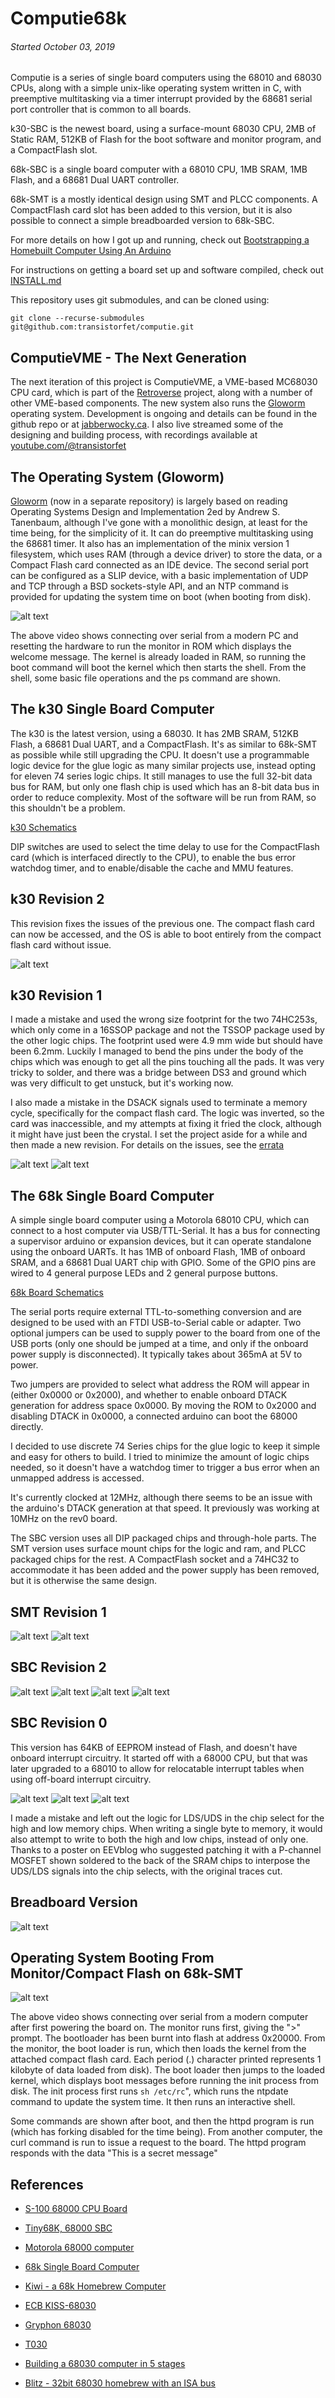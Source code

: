 
Computie68k
===========

###### *Started October 03, 2019*

Computie is a series of single board computers using the 68010 and 68030 CPUs, along with a simple unix-like
operating system written in C, with preemptive multitasking via a timer interrupt provided by the 68681
serial port controller that is common to all boards.

k30-SBC is the newest board, using a surface-mount 68030 CPU, 2MB of Static RAM, 512KB of Flash for the boot
software and monitor program, and a CompactFlash slot.

68k-SBC is a single board computer with a 68010 CPU, 1MB SRAM, 1MB Flash, and a 68681 Dual UART controller.

68k-SMT is a mostly identical design using SMT and PLCC components.  A CompactFlash card slot has been added
to this version, but it is also possible to connect a simple breadboarded version to 68k-SBC.

For more details on how I got up and running, check out [Bootstrapping a Homebuilt Computer Using An Arduino](https://transistorfet.github.io/posts/2021-09-bootstrapping_with_arduino.html)

For instructions on getting a board set up and software compiled, check out [INSTALL.md](https://github.com/transistorfet/computie/blob/main/INSTALL.md)

This repository uses git submodules, and can be cloned using:
```
git clone --recurse-submodules git@github.com:transistorfet/computie.git
```

ComputieVME - The Next Generation
---------------------------------

The next iteration of this project is ComputieVME, a VME-based MC68030 CPU card, which is part of
the [Retroverse](https://github.com/transistorfet/retroverse/) project, along with a number of other
VME-based components.  The new system also runs the
[Gloworm](https://github.com/transistorfet/gloworm/) operating system.  Development is ongoing and
details can be found in the github repo or at
[jabberwocky.ca](https://jabberwocky.ca/projects/retroverse/).  I also live streamed some of the
designing and building process, with recordings available at
[youtube.com/@transistorfet](https://www.youtube.com/@transistorfet)


The Operating System (Gloworm)
------------------------------

[Gloworm](https://github.com/transistorfet/gloworm/) (now in a separate repository) is largely based on reading
Operating Systems Design and Implementation 2ed by Andrew S. Tanenbaum, although I've gone with a monolithic design, at
least for the time being, for the simplicity of it.  It can do preemptive multitasking using the 68681 timer.  It also
has an implementation of the minix version 1 filesystem, which uses RAM (through a device driver) to store the data, or
a Compact Flash card connected as an IDE device.  The second serial port can be configured as a SLIP device, with a
basic implementation of UDP and TCP through a BSD sockets-style API, and an NTP command is provided for updating the
system time on boot (when booting from disk).

![alt text](images/OS-basic.gif "OS")

The above video shows connecting over serial from a modern PC and resetting the hardware to run the monitor in ROM
which displays the welcome message.  The kernel is already loaded in RAM, so running the boot command will boot
the kernel which then starts the shell.  From the shell, some basic file operations and the ps command are shown.


The k30 Single Board Computer
-----------------------------

The k30 is the latest version, using a 68030.  It has 2MB SRAM, 512KB Flash, a 68681 Dual UART, and a CompactFlash.
It's as similar to 68k-SMT as possible while still upgrading the CPU.  It doesn't use a programmable logic device for
the glue logic as many similar projects use, instead opting for eleven 74 series logic chips.  It still manages to
use the full 32-bit data bus for RAM, but only one flash chip is used which has an 8-bit data bus in order to reduce
complexity.  Most of the software will be run from RAM, so this shouldn't be a problem.

[k30 Schematics](https://github.com/transistorfet/computie/raw/main/hardware/k30-SBC/k30-SBC.pdf)

DIP switches are used to select the time delay to use for the CompactFlash card (which is interfaced directly to the
CPU), to enable the bus error watchdog timer, and to enable/disable the cache and MMU features.


k30 Revision 2
--------------

This revision fixes the issues of the previous one.  The compact flash card can now be accessed, and the OS is able
to boot entirely from the compact flash card without issue.

![alt text](images/k30-SBC-rev2/board-top.jpg "k30-SBC Rev. 2 Assembled Board")


k30 Revision 1
--------------

I made a mistake and used the wrong size footprint for the two 74HC253s, which only come in a 16SSOP package and not
the TSSOP package used by the other logic chips.  The footprint used were 4.9 mm wide but should have been 6.2mm.
Luckily I managed to bend the pins under the body of the chips which was enough to get all the pins touching all the
pads.  It was very tricky to solder, and there was a bridge between DS3 and ground which was very difficult to get
unstuck, but it's working now.

I also made a mistake in the DSACK signals used to terminate a memory cycle, specifically for the compact flash card.
The logic was inverted, so the card was inaccessible, and my attempts at fixing it fried the clock, although it might
have just been the crystal.  I set the project aside for a while and then made a new revision.  For details on the
issues, see the [errata](https://github.com/transistorfet/computie/raw/main/hardware/k30-SBC/revisions/k30-SBC-rev1-errata.txt)

![alt text](images/k30-SBC-rev1/k30-SBC-running.jpg "k30-SBC Running")
![alt text](images/k30-SBC-rev1/k30-PCBs.jpg "k30-SBC Rev. 1 PCB")


The 68k Single Board Computer
-----------------------------

A simple single board computer using a Motorola 68010 CPU, which can connect to a host computer via USB/TTL-Serial.
It has a bus for connecting a supervisor arduino or expansion devices, but it can operate standalone using the onboard
UARTs.  It has 1MB of onboard Flash, 1MB of onboard SRAM, and a 68681 Dual UART chip with GPIO.  Some of the GPIO
pins are wired to 4 general purpose LEDs and 2 general purpose buttons.

[68k Board Schematics](https://github.com/transistorfet/computie/raw/main/hardware/68k-SBC/68kBoard.pdf)


The serial ports require external TTL-to-something conversion and are designed to be used with an FTDI USB-to-Serial
cable or adapter.  Two optional jumpers can be used to supply power to the board from one of the USB ports (only one
should be jumped at a time, and only if the onboard power supply is disconnected).  It typically takes about 365mA at
5V to power.

Two jumpers are provided to select what address the ROM will appear in (either 0x0000 or 0x2000), and whether to enable
onboard DTACK generation for address space 0x0000.  By moving the ROM to 0x2000 and disabling DTACK in 0x0000, a
connected arduino can boot the 68000 directly.

I decided to use discrete 74 Series chips for the glue logic to keep it simple and easy for others to build.  I tried
to minimize the amount of logic chips needed, so it doesn't have a watchdog timer to trigger a bus error when an
unmapped address is accessed.

It's currently clocked at 12MHz, although there seems to be an issue with the arduino's DTACK generation at that speed.
It previously was working at 10MHz on the rev0 board.

The SBC version uses all DIP packaged chips and through-hole parts.  The SMT version uses surface mount chips for the
logic and ram, and PLCC packaged chips for the rest.  A CompactFlash socket and a 74HC32 to accommodate it has been
added and the power supply has been removed, but it is otherwise the same design.


SMT Revision 1
--------------

![alt text](images/68k-SMT-rev1/SMT.jpg "68k-SMT Rev. 1")
![alt text](images/68k-SMT-rev1/SMT-running.jpg "68k-SMT Running")


SBC Revision 2
--------------

![alt text](images/68k-SBC-rev2/SBC.jpg "68k-SBC Rev. 2")
![alt text](images/68k-SBC-rev2/ArduinoShield.jpg "Supervisor Arduino Shield")
![alt text](images/68k-SBC-rev2/SBC-running.jpg "68k-SBC Running")
![alt text](images/68k-SBC-rev2/PCBs.jpg "68k-SBC PCBs")


SBC Revision 0
--------------

This version has 64KB of EEPROM instead of Flash, and doesn't have onboard interrupt circuitry.  It started off with a
68000 CPU, but that was later upgraded to a 68010 to allow for relocatable interrupt tables when using off-board
interrupt circuitry.

![alt text](images/68k-SBC-rev0/PCB-front.jpg "68k-SBC PCB Front")
![alt text](images/68k-SBC-rev0/SBC.jpg "68k-SBC")
![alt text](images/68k-SBC-rev0/PCB-patch.jpg "68k-SBC patch for design mistake")

I made a mistake and left out the logic for LDS/UDS in the chip select for the high and low memory chips.  When writing
a single byte to memory, it would also attempt to write to both the high and low chips, instead of only one.  Thanks to
a poster on EEVblog who suggested patching it with a P-channel MOSFET shown soldered to the back of the SRAM chips to
interpose the UDS/LDS signals into the chip selects, with the original traces cut.


Breadboard Version
------------------

![alt text](images/Breadboard-serial.jpg "68k-SBC Breadboard")


Operating System Booting From Monitor/Compact Flash on 68k-SMT
--------------------------------------------------------------

![alt text](images/OS-booting.gif "OS Booting")

The above video shows connecting over serial from a modern computer after first powering the board on.  The monitor
runs first, giving the ">" prompt.  The bootloader has been burnt into flash at address 0x20000.  From the monitor, the
boot loader is run, which then loads the kernel from the attached compact flash card.  Each period (.) character
printed represents 1 kilobyte of data loaded from disk).  The boot loader then jumps to the loaded kernel, which
displays boot messages before running the init process from disk.  The init process first runs `sh /etc/rc`", which runs
the ntpdate command to update the system time.  It then runs an interactive shell.

Some commands are shown after boot, and then the httpd program is run (which has forking disabled for the time being).
From another computer, the curl command is run to issue a request to the board.  The httpd program responds with the
data "This is a secret message"


References
----------

- [S-100 68000 CPU Board](http://s100computers.com/My%20System%20Pages/68000%20Board/68K%20CPU%20Board.htm)
- [Tiny68K, 68000 SBC](https://www.retrobrewcomputers.org/doku.php?id=boards:sbc:tiny68k)
- [Motorola 68000 computer](https://hackaday.io/project/7242-motorola-68000-computer)
- [68k Single Board Computer](https://www.kswichit.com/68k/68k.html)
- [Kiwi - a 68k Homebrew Computer](https://www.ist-schlau.de/hardware.html)

- [ECB KISS-68030](https://www.retrobrewcomputers.org/doku.php?id=boards:ecb:kiss-68030:start)
- [Gryphon 68030](https://www.retrobrewcomputers.org/doku.php?id=boards:sbc:gryphon_68030:start)
- [T030](https://hackaday.io/project/9439-t030)
- [Building a 68030 computer in 5 stages](https://hackaday.io/project/164041-building-a-68030-computer-in-5-stages)
- [Blitz - 32bit 68030 homebrew with an ISA bus](https://blog.notartyoms-box.net/blitz/)

